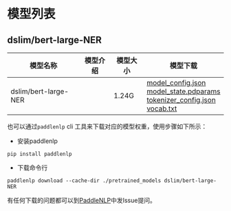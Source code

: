 #  模型列表

## dslim/bert-large-NER

| 模型名称 | 模型介绍 | 模型大小  | 模型下载 |
| --- | --- | --- | --- |
|dslim/bert-large-NER|  | 1.24G | [model_config.json](https://bj.bcebos.com/paddlenlp/models/community/dslim/bert-large-NER/model_config.json)<br>[model_state.pdparams](https://bj.bcebos.com/paddlenlp/models/community/dslim/bert-large-NER/model_state.pdparams)<br>[tokenizer_config.json](https://bj.bcebos.com/paddlenlp/models/community/dslim/bert-large-NER/tokenizer_config.json)<br>[vocab.txt](https://bj.bcebos.com/paddlenlp/models/community/dslim/bert-large-NER/vocab.txt) |

也可以通过`paddlenlp` cli 工具来下载对应的模型权重，使用步骤如下所示：

* 安装paddlenlp

```shell
pip install paddlenlp
```

* 下载命令行

```shell
paddlenlp download --cache-dir ./pretrained_models dslim/bert-large-NER
```

有任何下载的问题都可以到[PaddleNLP](https://github.com/PaddlePaddle/PaddleNLP)中发Issue提问。